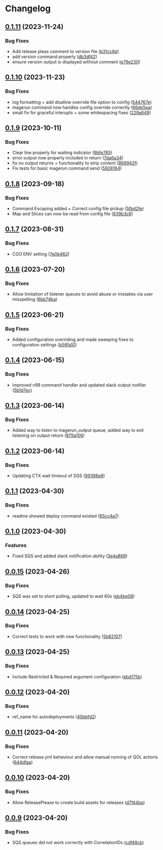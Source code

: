 # Changelog

## [0.1.11](https://github.com/furan917/MageComm/compare/v0.1.10...v0.1.11) (2023-11-24)


### Bug Fixes

* Add release pleas comment to version file ([b31cc8d](https://github.com/furan917/MageComm/commit/b31cc8d9c0641913fe134a24f543f6478251fb26))
* add version command properly ([db3df42](https://github.com/furan917/MageComm/commit/db3df42d65a7603f9039fe6a5a5cae4d69ecceeb))
* ensure version output is displayed without comment ([e79e230](https://github.com/furan917/MageComm/commit/e79e230ea70d70069517f79072cc5cba7e59a0da))

## [0.1.10](https://github.com/furan917/MageComm/compare/v0.1.9...v0.1.10) (2023-11-23)


### Bug Fixes

* log formatting + add disallow override file option to config ([544767e](https://github.com/furan917/MageComm/commit/544767eb153363ee7707b6ceb30ca8cf432cfa99))
* magerun command now handles config override correctly ([66eb5ea](https://github.com/furan917/MageComm/commit/66eb5eaad38b6dfaa885061779aa3218ccf162d5))
* small fix for graceful interupts + some whitespacing fixes ([229a649](https://github.com/furan917/MageComm/commit/229a649443ffa8da1dd849ff26231e7ede389885))

## [0.1.9](https://github.com/furan917/MageComm/compare/v0.1.8...v0.1.9) (2023-10-11)


### Bug Fixes

* Clear line properly for waiting indicator ([9bfe765](https://github.com/furan917/MageComm/commit/9bfe7652c394322cc49bc75fd12ad13d343b1b3d))
* error output now properly included in return ([7da6a34](https://github.com/furan917/MageComm/commit/7da6a347aa8f9325bd68c1e234383c25fa1e09ce))
* fix no output returns + functionality to strip content ([869942f](https://github.com/furan917/MageComm/commit/869942f2239373df5605e50005e2880becbb1e1b))
* Fix tests for basic magerun command send ([5928164](https://github.com/furan917/MageComm/commit/59281648548b6a10a97e598ce3b755250feb71aa))

## [0.1.8](https://github.com/furan917/MageComm/compare/v0.1.7...v0.1.8) (2023-09-18)


### Bug Fixes

* Command Escaping added + Correct config file pickup ([5fbd2fe](https://github.com/furan917/MageComm/commit/5fbd2feeb96ccb8076567311689e163bd3e73235))
* Map and Slices can now be read from config file ([839b3c6](https://github.com/furan917/MageComm/commit/839b3c6c40171a0a22008b84f65216871220889c))

## [0.1.7](https://github.com/furan917/MageComm/compare/v0.1.6...v0.1.7) (2023-08-31)


### Bug Fixes

* CGO ENV setting ([7e0b462](https://github.com/furan917/MageComm/commit/7e0b462062386bdbc1c9027af190fcc45b0bbd6c))

## [0.1.6](https://github.com/furan917/MageComm/compare/v0.1.5...v0.1.6) (2023-07-20)


### Bug Fixes

* Allow limitation of listener queues to avoid abuse or mistakes via user misspelling ([6bb74ba](https://github.com/furan917/MageComm/commit/6bb74ba93d3e8b2f5b36b9b6c856965d660c15e7))

## [0.1.5](https://github.com/furan917/MageComm/compare/v0.1.4...v0.1.5) (2023-06-21)


### Bug Fixes

* Added configuration overriding and made sweeping fixes to configuration settings ([b56fa10](https://github.com/furan917/MageComm/commit/b56fa10e50c486555c029577ad52d6e2cdd9b43b))

## [0.1.4](https://github.com/furan917/MageComm/compare/v0.1.3...v0.1.4) (2023-06-15)


### Bug Fixes

* improved  n98 command handler and updated slack output notifier ([5b1d7ec](https://github.com/furan917/MageComm/commit/5b1d7ec767dfb945722acecaeb2fe8371bab8d8d))

## [0.1.3](https://github.com/furan917/MageComm/compare/v0.1.2...v0.1.3) (2023-06-14)


### Bug Fixes

* Added way to listen to magerun_output queue, added way to exit listening on output return ([879a106](https://github.com/furan917/MageComm/commit/879a106ac22a905349a8e61d40fa621388dc936d))

## [0.1.2](https://github.com/furan917/MageComm/compare/v0.1.1...v0.1.2) (2023-06-14)


### Bug Fixes

* Updating CTX wait timeout of SQS ([99398e8](https://github.com/furan917/MageComm/commit/99398e805f16a8346b4c4bd4c5f36e03998131e5))

## [0.1.1](https://github.com/furan917/MageComm/compare/v0.1.0...v0.1.1) (2023-04-30)


### Bug Fixes

* readme showed deploy command existed ([65cc4a7](https://github.com/furan917/MageComm/commit/65cc4a7e0fd68a143feba505bd49babc2281ba7a))

## [0.1.0](https://github.com/furan917/MageComm/compare/v0.0.15...v0.1.0) (2023-04-30)


### Features

* Fixed SQS and added slack notification ability ([3e4a869](https://github.com/furan917/MageComm/commit/3e4a869aaf5828f024707e39ec10d2c187c69836))

## [0.0.15](https://github.com/furan917/MageComm/compare/v0.0.14...v0.0.15) (2023-04-26)


### Bug Fixes

* SQS was set to short polling, updated to wait 60s ([eb4be08](https://github.com/furan917/MageComm/commit/eb4be08a63cb3cfd0eb13db6a224281b5ae2e3af))

## [0.0.14](https://github.com/furan917/MageComm/compare/v0.0.13...v0.0.14) (2023-04-25)


### Bug Fixes

* Correct tests to work with new functionality ([5b82107](https://github.com/furan917/MageComm/commit/5b82107be816ccf9534d20b11b90cbf8f2b012ad))

## [0.0.13](https://github.com/furan917/MageComm/compare/v0.0.12...v0.0.13) (2023-04-25)


### Bug Fixes

* Include Restricted & Required argument configuration ([ebd175b](https://github.com/furan917/MageComm/commit/ebd175b51bb53367aabb0712409d0ea7bb9ed110))

## [0.0.12](https://github.com/furan917/MageComm/compare/v0.0.11...v0.0.12) (2023-04-20)


### Bug Fixes

* ref_name for autodeployments ([40bbfd2](https://github.com/furan917/MageComm/commit/40bbfd22e0faa01e5384140107b3ce61cf8da6e7))

## [0.0.11](https://github.com/furan917/MageComm/compare/v0.0.10...v0.0.11) (2023-04-20)


### Bug Fixes

* Correct release.yml behaviour and allow manual running of QOL actions ([644dfaa](https://github.com/furan917/MageComm/commit/644dfaa666385c967709cd61c8ba75ae5d2bfe13))

## [0.0.10](https://github.com/furan917/MageComm/compare/v0.0.9...v0.0.10) (2023-04-20)


### Bug Fixes

* Allow ReleasePlease to create build assets for releases ([d7f44ba](https://github.com/furan917/MageComm/commit/d7f44bac257e32dbd280750261119c277e961ff8))

## [0.0.9](https://github.com/furan917/MageComm/compare/v0.0.8...v0.0.9) (2023-04-20)


### Bug Fixes

* SQS queues did not work correctly with CorrelationIDs ([cdf48cb](https://github.com/furan917/MageComm/commit/cdf48cbe93157ad97da9e0cce8377005a80fc591))
